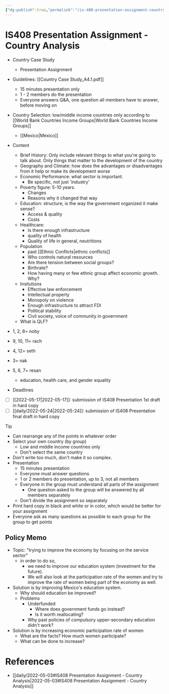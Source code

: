 ```yaml
---
{"dg-publish":true,"permalink":"/is-408-presentation-assignment-country-analysis/","title":"IS408 Presentation Assignment - Country Analysis"}
---
```


# IS408 Presentation Assignment - Country Analysis
- Country Case Study
	- Presentation Assignment
- Guidelines: [[Country Case Study_A4.1.pdf]]
	- 15 minutes presentation only
	- 1 - 2 members do the presentation
	- Everyone answers Q&A, one question all members have to answer, before moving on
- Country Selection: low/middle income countries only according to [[World Bank Countries Income Groups\|World Bank Countries Income Groups]]
	- [[Mexico\|Mexico]]
- Content
	- Brief History: Only include relevant things to what you're going to talk about. Only things that matter to the development of the country
	- Geography and Climate: how does the advantages or disadvantages from it help or make its development worse
	- Economic Performance: what sector is important.
		- Be specific, not just 'industry'
	- Poverty figure: 5-10 years.
		- Changes
		- Reasons why it changed that way
	- Education: structure, is the way the government organized it make sense?
		- Access & quality
		- Costs
	- Healthcare:
		- Is there enough infrastructure
		- quality of health
		- Quality of life in general, neutritions
	- Population
		- past [[Ethnic Conflicts\|ethnic conflicts]]
		- Who controls natural resources
		- Are there tension between social groups?
		- Birthrate?
		- How having many or few ethnic group affect economic growth. Why?
	- Insitutions
		- Effective law enforcement
		- Intellectual property
		- Monopoly on violence
		- Enough infrastructure to attract FDI
		- Political stability
		- Civil society, voice of community in government 
	- What is QLF?


- 1, 2, 8= noby
- 9, 10, 11= rach
- 4, 12= seth
- 3= nak
- 5, 6, 7= resan
	- education, health care, and gender equality



- Deadlines
- [ ] [[2022-05-17\|2022-05-17]]: submission of IS408 Presentation 1st draft in hard copy
- [ ] [[daily/2022-05-24\|2022-05-24]]: submission of IS408 Presentation final draft in hard copy

>[!tip]
>- Can rearrange any of the points in whatever order
>- Select your own country (by group)
>	- Low and middle income countries only
>	- Don't select the same country
>- Don't write too much, don't make it so complex.
>- Presentation
>	- 15 minutes presentation
>	- Everyone must answer questions
>	- 1 or 2 members do presentation, up to 3, not all members
>	- Everyone in the group must understand all parts of the assignment
>		- One question asked to the group will be answered by all members separately
>	- Don't divide the assignment so separately
>- Print hard copy in black and white or in color, which would be better for your assignment
>- Everyone ask as many questions as possible to each group for the group to get points

## Policy Memo

- Topic: "trying to improve the economy by focusing on the service sector"
	- in order to do so, 
		- we need to improve our education system (investment for the future). 
		- We will also look at the participation rate of the women and try to improve the rate of women being part of the economy as well.
- Solution is by improving Mexico's education system. 
	- Why should education be improved?
	- Problems
		- Underfunded
			- Where does government funds go instead? 
			- Is it worth reallocating?
		- Why past policies of compulsory upper-secondary education didn't work?
- Solution is by increasing economic participation rate of women
	- What are the facts? How much women participate?
	- What can be done to increase?


# References

- [[daily/2022-05-03#IS408 Presentation Assignment - Country Analysis\|2022-05-03#IS408 Presentation Assignment - Country Analysis]]